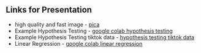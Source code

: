 ## Links for Presentation

- high quality and fast image - [pica](https://nodeca.github.io/pica/demo/)
- Example Hypothesis Testing - [google colab hypothesis testing](https://colab.research.google.com/drive/1ccp5zCqW0X0Uy37dtJjO_GEjbdaIRQ8o?usp=sharing)
- Example Hypothesis Testing tiktok data - [hypothesis testing tiktok data](https://colab.research.google.com/drive/156BVy_pKfuobFYfsFFUD__pH68YGzy1N?usp=sharing)
- Linear Regression - [google colab linear regression](https://colab.research.google.com/drive/1ysCKeddtINzpfFb9WPr-6VLTIdDX-3Bw?usp=sharing​)

